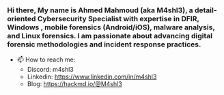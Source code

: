 ### Hi there, My name is Ahmed Mahmoud (aka M4shl3), a detail-oriented Cybersecurity Specialist with expertise in DFIR, Windows , mobile forensics (Android/iOS), malware analysis, and Linux forensics. I am passionate about advancing digital forensic methodologies and incident response practices.

- 📫 How to reach me:
  - Discord: m4shl3 
  - Linkedin: https://www.linkedin.com/in/m4shl3
  - Blog: https://hackmd.io/@M4shl3
  
